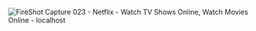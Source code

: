 ![FireShot Capture 023 - Netflix - Watch TV Shows Online, Watch Movies Online - localhost](https://user-images.githubusercontent.com/48631681/68099237-13af7880-fea0-11e9-9378-75691ac4d458.png)
